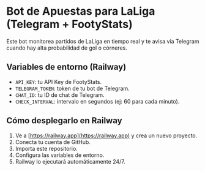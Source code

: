 # Bot de Apuestas para LaLiga (Telegram + FootyStats)

Este bot monitorea partidos de LaLiga en tiempo real y te avisa vía Telegram cuando hay alta probabilidad de gol o córneres.

## Variables de entorno (Railway)

- `API_KEY`: tu API Key de FootyStats.
- `TELEGRAM_TOKEN`: token de tu bot de Telegram.
- `CHAT_ID`: tu ID de chat de Telegram.
- `CHECK_INTERVAL`: intervalo en segundos (ej: 60 para cada minuto).

## Cómo desplegarlo en Railway

1. Ve a [https://railway.app](https://railway.app) y crea un nuevo proyecto.
2. Conecta tu cuenta de GitHub.
3. Importa este repositorio.
4. Configura las variables de entorno.
5. Railway lo ejecutará automáticamente 24/7.